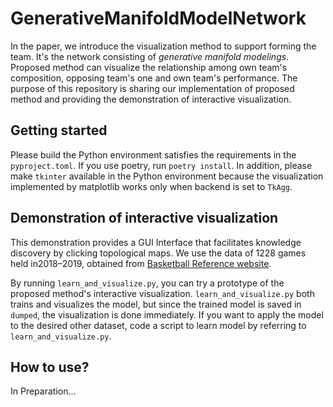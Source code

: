 # GenerativeManifoldModelNetwork
In the paper, we introduce the visualization method to support forming the team.
It's the network consisting of *generative manifold modelings*.
Proposed method can visualize the relationship among own team's composition, opposing team's one and own team's performance.
The purpose of this repository is sharing our implementation of proposed method and providing the demonstration of interactive visualization.

## Getting started
Please build the Python environment satisfies the requirements in the `pyproject.toml`.
If you use poetry, run `poetry install`.
In addition, please make `tkinter` available in the Python environment because the visualization implemented by matplotlib works only when backend is set to `TkAgg`.

## Demonstration of interactive visualization
This demonstration provides a GUI Interface that facilitates knowledge discovery by clicking topological maps.
We use the data of 1228 games held in2018–2019, obtained from [Basketball Reference website](https://www.basketball-reference.com/).

By running `learn_and_visualize.py`, you can try a prototype of the proposed method's interactive visualization.
`learn_and_visualize.py` both trains and visualizes the model, but since the trained model is saved in `dumped`, the visualization is done immediately.
If you want to apply the model to the desired other dataset, code a script to learn model by referring to `learn_and_visualize.py`.

## How to use?
In Preparation...